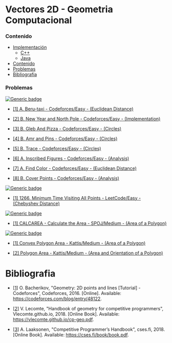 # Vectores 2D - Geometria Computacional

### Contenido

* [Implementación](#)
    * [C++](#)
    * [Java](#)
* [Contenido](#contenido)
* [Problemas](#problemas)
* [Bibliografia](#bibliografia)

### Problemas

[![Generic badge](https://img.shields.io/badge/CodeForces-Easy-green.svg)](https://codeforces.com/problemset)

* [[1] A. Beru-taxi - Codeforces/Easy - (Euclidean Distance)](https://codeforces.com/contest/706/problem/A)

* [[2] B. New Year and North Pole - Codeforces/Easy - (Implementation)](https://codeforces.com/problemset/problem/750/B)

* [[3] B. Gleb And Pizza - Codeforces/Easy - (Circles)](https://codeforces.com/contest/842/problem/B)

* [[4] B. Amr and Pins - Codeforces/Easy - (Circles)](https://codeforces.com/problemset/problem/507/B)

* [[5] B. Trace - Codeforces/Easy - (Circles)](https://codeforces.com/problemset/problem/157/B)

* [[6] A. Inscribed Figures - Codeforces/Easy - (Analysis)](https://codeforces.com/problemset/problem/1156/A)

* [[7] A. Find Color - Codeforces/Easy - (Euclidean Distance)](https://codeforces.com/problemset/problem/40/A)

* [[8] B. Cover Points - Codeforces/Easy - (Analysis)](https://codeforces.com/problemset/problem/1047/B)

[![Generic badge](https://img.shields.io/badge/LeetCode-Easy-green.svg)](https://leetcode.com/problemset/all/?topicSlugs=geometry&difficulty=Easy)

* [[1] 1266. Minimum Time Visiting All Points - LeetCode/Easy - (Chebyshev Distance)](https://leetcode.com/problems/minimum-time-visiting-all-points/)

[![Generic badge](https://img.shields.io/badge/SPOJ-Medium-yellow.svg)](https://www.spoj.com/problems/classical/)

* [[1] CALCAREA - Calculate the Area - SPOJ/Medium - (Area of a Polygon)](https://www.spoj.com/problems/CALCAREA/)

[![Generic badge](https://img.shields.io/badge/Kattis-Medium-yellow.svg)](https://open.kattis.com/problems)

* [[1] Convex Polygon Area - Kattis/Medium - (Area of a Polygon)](https://open.kattis.com/problems/convexpolygonarea)

* [[2] Polygon Area - Kattis/Medium - (Area and Orientation of a Polygon)](https://open.kattis.com/problems/polygonarea)

# Bibliografia

* [[1]](https://codeforces.com/blog/entry/48122) O. Bacherikov, "Geometry: 2D points and lines [Tutorial] - Codeforces", Codeforces, 2016. [Online]. Available: https://codeforces.com/blog/entry/48122.

* [[2]](https://vlecomte.github.io/cp-geo.pdf) V. Lecomte, "Handbook of geometry for competitive programmers", Vlecomte.github.io, 2018. [Online Book]. Available: https://vlecomte.github.io/cp-geo.pdf.

* [[3]](https://cses.fi/book/book.pdf) A. Laaksonen, "Competitive Programmer’s Handbook", cses.fi, 2018. [Online Book]. Available: https://cses.fi/book/book.pdf.